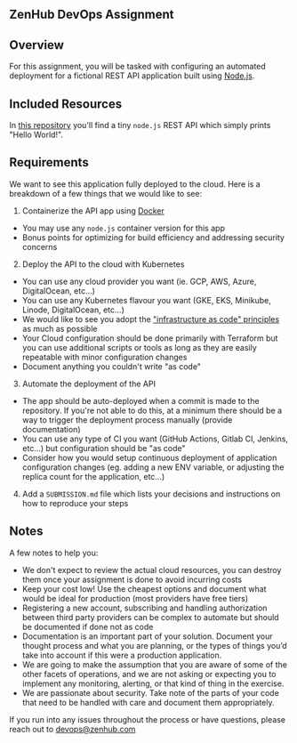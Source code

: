 ZenHub DevOps Assignment
------------------------

## Overview

For this assignment, you will be tasked with configuring an automated deployment for a fictional REST API application built using [Node.js](https://nodejs.org/).

## Included Resources

In [this repository](https://github.com/ZenHubHQ/devops-interview) you'll find a tiny `node.js` REST API which simply prints "Hello World!".

## Requirements

We want to see this application fully deployed to the cloud. Here is a breakdown of a few things that we would like to see:

1. Containerize the API app using [Docker](https://www.docker.com/)
  - You may use any `node.js` container version for this app
  - Bonus points for optimizing for build efficiency and addressing security concerns
2. Deploy the API to the cloud with Kubernetes
  - You can use any cloud provider you want (ie. GCP, AWS, Azure, DigitalOcean, etc...)
  - You can use any Kubernetes flavour you want (GKE, EKS, Minikube, Linode, DigitalOcean, etc...)
  - We would like to see you adopt the ["infrastructure as code" principles](https://en.wikipedia.org/wiki/Infrastructure_as_code) as much as possible
  - Your Cloud configuration should be done primarily with Terraform but you can use additional scripts or tools as long as they are easily repeatable with minor configuration changes
  - Document anything you couldn't write "as code"
3. Automate the deployment of the API
  - The app should be auto-deployed when a commit is made to the repository. If you're not able to do this, at a minimum there should be a way to trigger the deployment process manually (provide documentation)
  - You can use any type of CI you want (GitHub Actions, Gitlab CI, Jenkins, etc...) but configuration should be "as code"
  - Consider how you would setup continuous deployment of application configuration changes (eg. adding a new ENV variable, or adjusting the replica count for the application, etc...)
4. Add a `SUBMISSION.md` file which lists your decisions and instructions on how to reproduce your steps

## Notes

A few notes to help you:

- We don't expect to review the actual cloud resources, you can destroy them once your assignment is done to avoid incurring costs
- Keep your cost low! Use the cheapest options and document what would be ideal for production (most providers have free tiers)
- Registering a new account, subscribing and handling authorization between third party providers can be complex to automate but should be documented if done not as code
- Documentation is an important part of your solution. Document your thought process and what you are planning, or the types of things you’d take into account if this were a production application.
- We are going to make the assumption that you are aware of some of the other facets of operations, and we are not asking or expecting you to implement any monitoring, alerting, or that kind of thing in the exercise.
- We are passionate about security. Take note of the parts of your code that need to be handled with care and document them appropriately.

If you run into any issues throughout the process or have questions, please reach out to devops@zenhub.com
